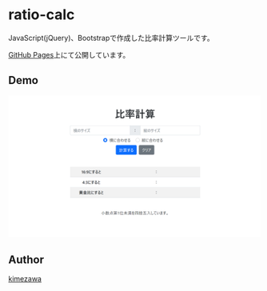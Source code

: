 ratio-calc
====

JavaScript(jQuery)、Bootstrapで作成した比率計算ツールです。

[GitHub Pages](https://kimezawa.github.io/ratio-calc/)上にて公開しています。

## Demo

![](demo.png)

## Author

[kimezawa](https://github.com/kimezawa)